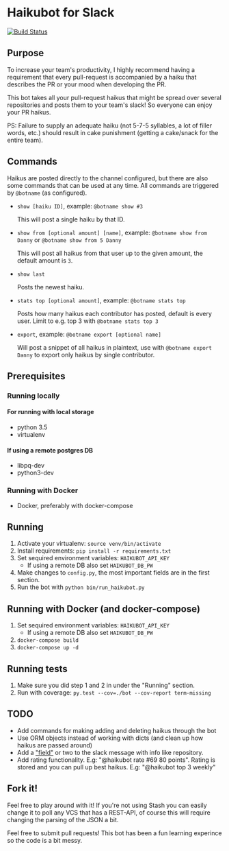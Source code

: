 # Haikubot for Slack

[![Build Status](https://travis-ci.org/hermith/haikubot.svg?branch=master)](https://travis-ci.org/hermith/haikubot)

## Purpose
To increase your team's productivity, I highly recommend having a requirement that every pull-request
is accompanied by a haiku that describes the PR or your mood when developing the PR.

This bot takes all your pull-request haikus that might be spread over several repositories and posts them
to your team's slack! So everyone can enjoy your PR haikus.

PS: Failure to supply an adequate haiku (not 5-7-5 syllables, a lot of filler words, etc.) should result in cake
punishment (getting a cake/snack for the entire team).

## Commands
Haikus are posted directly to the channel configured, but there are also some commands that can be used at any time. All commands are triggered by `@botname` (as configured).

* `show [haiku ID]`, example: `@botname show #3`

   This will post a single haiku by that ID.
* `show from [optional amount] [name]`, example: `@botname show from Danny` or `@botname show from 5 Danny`

   This will post all haikus from that user up to the given amount, the default amount is `3`.
* `show last`

   Posts the newest haiku.
* `stats top [optional amount]`, example: `@botname stats top`

   Posts how many haikus each contributor has posted, default is every user. Limit to e.g. top 3 with `@botname stats top 3`

* `export`, example: `@botname export [optional name]`

   Will post a snippet of all haikus in plaintext, use with `@botname export Danny` to export only haikus by single contributor.

## Prerequisites
### Running locally
#### For running with local storage
* python 3.5
* virtualenv

#### If using a remote postgres DB
* libpq-dev
* python3-dev

### Running with Docker
* Docker, preferably with docker-compose

## Running
1. Activate your virtualenv: `source venv/bin/activate`
2. Install requirements: `pip install -r requirements.txt`
3. Set sequired environment variables: `HAIKUBOT_API_KEY`
    * If using a remote DB also set `HAIKUBOT_DB_PW`
4. Make changes to `config.py`, the most important fields are in the first section.
5. Run the bot with `python bin/run_haikubot.py`

## Running with Docker (and docker-compose)
1. Set sequired environment variables: `HAIKUBOT_API_KEY`
    * If using a remote DB also set `HAIKUBOT_DB_PW`
2. `docker-compose build`
3. `docker-compose up -d`

## Running tests
1. Make sure you did step 1 and 2 in under the "Running" section.
2. Run with coverage: `py.test --cov=./bot --cov-report term-missing`

## TODO
* Add commands for making adding and deleting haikus through the bot
* Use ORM objects instead of working with dicts (and clean up how haikus are passed around)
* Add a ["field"](https://api.slack.com/docs/message-attachments) or two to the slack message with info like repository.
* Add rating functionality. E.g: "@haikubot rate #69 80 points". Rating is stored and you can pull up best haikus. E.g: "@haikubot top 3 weekly"

## Fork it!
Feel free to play around with it! If you're not using Stash you can easily change it to poll any VCS that has a REST-API,
of course this will require changing the parsing of the JSON a bit.

Feel free to submit pull requests! This bot has been a fun learning experince so the code is a bit messy.
